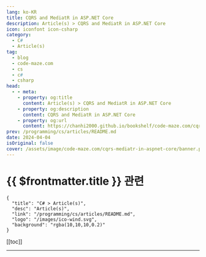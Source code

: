 ```yaml
---
lang: ko-KR
title: CQRS and MediatR in ASP.NET Core
description: Article(s) > CQRS and MediatR in ASP.NET Core
icon: iconfont icon-csharp
category: 
  - C#
  - Article(s)
tag: 
  - blog
  - code-maze.com
  - cs
  - c#
  - csharp
head:  
  - - meta:
    - property: og:title
      content: Article(s) > CQRS and MediatR in ASP.NET Core
    - property: og:description
      content: CQRS and MediatR in ASP.NET Core
    - property: og:url
      content: https://chanhi2000.github.io/bookshelf/code-maze.com/cqrs-mediatr-in-aspnet-core.html
prev: /programming/cs/articles/README.md
date: 2024-04-04
isOriginal: false
cover: /assets/image/code-maze.com/cqrs-mediatr-in-aspnet-core/banner.png
---
```


# {{ $frontmatter.title }} 관련

```component VPCard
{
  "title": "C# > Article(s)",
  "desc": "Article(s)",
  "link": "/programming/cs/articles/README.md",
  "logo": "/images/ico-wind.svg",
  "background": "rgba(10,10,10,0.2)"
}
```

[[toc]]

---

<SiteInfo
  name="CQRS and MediatR in ASP.NET Core"
  desc="How to use the MediatR NuGet library in ASP.NET Core, and working with the CQRS and Mediator architectural patterns."
  url="https://code-maze.com/cqrs-mediatr-in-aspnet-core/"
  logo="/assets/image/code-maze.com/favicon.png"
  preview="/assets/image/code-maze.com/cqrs-mediatr-in-aspnet-core/banner.png"/>

<!-- TODO: 작성 -->
